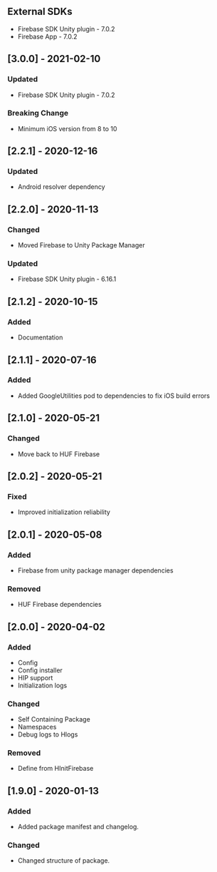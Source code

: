 ## External SDKs
- Firebase SDK Unity plugin - 7.0.2
- Firebase App - 7.0.2

## [3.0.0] - 2021-02-10
### Updated
- Firebase SDK Unity plugin - 7.0.2

### Breaking Change
- Minimum iOS version from 8 to 10

## [2.2.1] - 2020-12-16
### Updated
- Android resolver dependency

## [2.2.0] - 2020-11-13
### Changed
- Moved Firebase to Unity Package Manager

### Updated
- Firebase SDK Unity plugin - 6.16.1


## [2.1.2] - 2020-10-15
### Added
- Documentation


## [2.1.1] - 2020-07-16
### Added
- Added GoogleUtilities pod to dependencies to fix iOS build errors


## [2.1.0] - 2020-05-21
### Changed
- Move back to HUF Firebase


## [2.0.2] - 2020-05-21
### Fixed
- Improved initialization reliability


## [2.0.1] - 2020-05-08
### Added
- Firebase from unity package manager dependencies

### Removed
- HUF Firebase dependencies


## [2.0.0] - 2020-04-02
### Added
- Config
- Config installer
- HIP support
- Initialization logs

### Changed
- Self Containing Package
- Namespaces
- Debug logs to Hlogs

### Removed
- Define from HInitFirebase


## [1.9.0] - 2020-01-13
### Added
- Added package manifest and changelog.

### Changed
- Changed structure of package.
